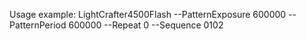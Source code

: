 Usage example: LightCrafter4500Flash --PatternExposure 600000 --PatternPeriod 600000 --Repeat 0 --Sequence 0102